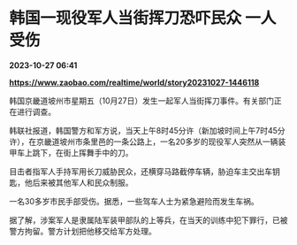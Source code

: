 # 韩国一现役军人当街挥刀恐吓民众 一人受伤

**2023-10-27 06:41**

**https://www.zaobao.com/realtime/world/story20231027-1446118**

韩国京畿道坡州市星期五（10月27日）发生一起军人当街挥刀事件。有关部门正在进行调查。

韩联社报道，韩国警方和军方说，当天上午8时45分许（新加坡时间上午7时45分许），在京畿道坡州市条里邑的一条公路上，一名20多岁的现役军人突然从一辆装甲车上跳下，在街上挥舞手中的刀。

目击者指军人手持军用长刀威胁民众，还横穿马路截停车辆，胁迫车主交出车钥匙，他后来被其他军人和民众制服。

一名30多岁市民手部受伤。据悉，一些驾车人士为紧急避险而发生车祸。

据了解，涉案军人是隶属陆军装甲部队的上等兵，在当天的训练中犯下罪行，已被警方拘留。警方计划把他移交给军方处理。